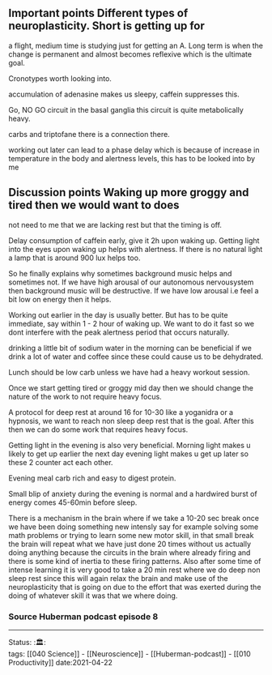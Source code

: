


## Important points Different types of neuroplasticity. Short is getting up for
a flight, medium time is studying just for getting an A. Long term is when the
change is permanent and almost becomes reflexive which is the ultimate goal.

Cronotypes worth looking into. 

accumulation of adenasine makes us sleepy, caffein suppresses this.

Go, NO GO circuit in the basal ganglia this circuit is quite metabolically
heavy.

carbs and triptofane there is a connection there. 

working out later can lead to a phase delay which is because of increase in
temperature in the body and alertness levels, this has to be looked into by me 

## Discussion points Waking up more groggy and tired then we would want to does
not need to me that we are lacking rest but that the timing is off.

Delay consumption of caffein early, give it 2h upon waking up. Getting light
into the eyes upon waking up helps with alertness. If there is no natural light
a lamp that is around 900 lux helps too.

So he finally explains why sometimes background music helps and sometimes not.
If we have high arousal of our autonomous nervousystem then background music
will be destructive. If we have low arousal i.e feel a bit low on energy then it
helps. 

Working out earlier in the day is usually better. But has to be quite immediate,
say within 1 - 2 hour of waking up. We want to do it fast so we dont interfere
with the peak alertness period that occurs naturally. 

drinking a little bit of sodium water in the morning can be beneficial if we
drink a lot of water and coffee since these could cause us to be dehydrated. 

Lunch should be low carb unless we have had a heavy workout session.

Once we start getting tired or groggy mid day then we should change the nature
of the work to not require heavy focus. 

A protocol for deep rest at around 16 for 10-30 like a yoganidra or a hypnosis,
we want to reach non sleep deep rest that is the goal. After this then we can do
some work that requires heavy focus. 

Getting light in the evening is also very beneficial. Morning light makes u
likely to get up earlier the next day evening light makes u get up later so
these 2 counter act each other. 

Evening meal carb rich and easy to digest protein. 

Small blip of anxiety during the evening is normal and a hardwired burst of
energy comes 45-60min before sleep. 

There is a mechanism in the brain where if we take a 10-20 sec break once we
have been doing something new intensly say for example solving some math
problems or trying to learn some new motor skill, in that small break the brain
will repeat what we have just done 20 times without us actually doing anything
because the circuits in the brain where already firing and there is some kind of
inertia to these firing patterns. Also after some time of intense learning it is
very good to take a 20 min rest where we do deep non sleep rest since this will
again relax the brain and make use of the neuroplasticity that is going on due
to the effort that was exerted during the doing of whatever skill it was that we
where doing. 



### Source Huberman podcast episode 8

---
Status: :🏛:  
tags: [[040 Science]] - [[Neuroscience]] - [[Huberman-podcast]] - [[010 Productivity]]
date:2021-04-22
